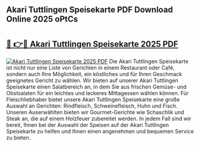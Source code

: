 ## Akari Tuttlingen Speisekarte PDF Download Online 2025 oPtCs

# <h2><a href="http://gcbinuz.nevu.top/?p=Akari+Tuttlingen+Speisekarte">🔗 👉🔴 Akari Tuttlingen Speisekarte 2025 PDF</a></h2>

[![Akari Tuttlingen Speisekarte 2025 PDF](https://i.imgur.com/dBaPXMq.png)](http://gcbinuz.nevu.top/?p=Akari+Tuttlingen+Speisekarte)
Die Akari Tuttlingen Speisekarte ist nicht nur eine Liste von Gerichten in einem Restaurant oder Café, sondern auch Ihre Möglichkeit, ein köstliches und für Ihren Geschmack geeignetes Gericht zu wählen. Wir bieten auf unserer Akari Tuttlingen Speisekarte einen Salatbereich an, in dem Sie aus frischen Gemüse- und Obstsalaten für ein leichtes und leckeres Mittagessen wählen können. Für Fleischliebhaber bietet unsere Akari Tuttlingen Speisekarte eine große Auswahl an Gerichten: Rindfleisch, Schweinefleisch, Huhn und Fisch. Unseren Auserwählten bieten wir Gourmet-Gerichte wie Schaschlik und Steak an, die auf einem Holzfeuer zubereitet werden. In jedem Fall sind wir bereit, Ihnen bei der Auswahl der Speisen auf der Akari Tuttlingen Speisekarte zu helfen und Ihnen einen angenehmen und bequemen Service zu bieten.
